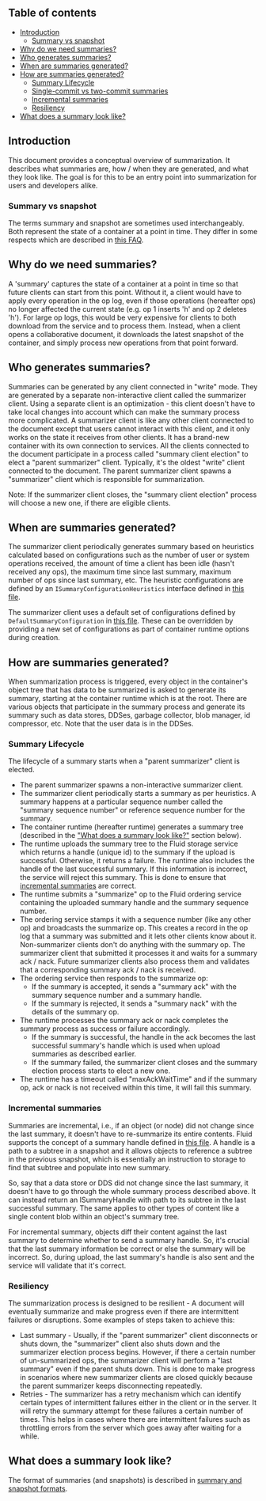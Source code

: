 ## Table of contents

-   [Introduction](#introduction)
    -   [Summary vs snapshot](#summary-vs-snapshot)
-   [Why do we need summaries?](#why-do-we-need-summaries)
-   [Who generates summaries?](#who-generates-summaries)
-   [When are summaries generated?](#when-are-summaries-generated)
-   [How are summaries generated?](#how-are-summaries-generated)
    -   [Summary Lifecycle](#summary-lifecycle)
    -   [Single-commit vs two-commit summaries](#single-commit-vs-two-commit-summaries)
    -   [Incremental summaries](#incremental-summaries)
    -   [Resiliency](#resiliency)
-   [What does a summary look like?](#what-does-a-summary-look-like)

## Introduction

This document provides a conceptual overview of summarization. It describes what summaries are, how / when they are generated, and what they look like. The goal is for this to be an entry point into summarization for users and developers alike.

### Summary vs snapshot

The terms summary and snapshot are sometimes used interchangeably. Both represent the state of a container at a point in time. They differ in some respects which are described in [this FAQ](https://fluidframework.com/docs/faq/#summarization).

## Why do we need summaries?

A 'summary' captures the state of a container at a point in time so that future clients can start from this point. Without it, a client would have to apply every operation in the op log, even if those operations (hereafter ops) no longer affected the current state (e.g. op 1 inserts 'h' and op 2 deletes 'h'). For large op logs, this would be very expensive for clients to both download from the service and to process them.
Instead, when a client opens a collaborative document, it downloads the latest snapshot of the container, and simply process new operations from that point forward.

## Who generates summaries?

Summaries can be generated by any client connected in "write" mode. They are generated by a separate non-interactive client called the summarizer client. Using a separate client is an optimization - this client doesn't have to take local changes into account which can make the summary process more complicated.
A summarizer client is like any other client connected to the document except that users cannot interact with this client, and it only works on the state it receives from other clients. It has a brand-new container with its own connection to services.
All the clients connected to the document participate in a process called "summary client election" to elect a "parent summarizer" client. Typically, it's the oldest "write" client connected to the document. The parent summarizer client spawns a "summarizer" client which is responsible for summarization.

Note: If the summarizer client closes, the "summary client election" process will choose a new one, if there are eligible clients.

## When are summaries generated?

The summarizer client periodically generates summary based on heuristics calculated based on configurations such as the number of user or system operations received, the amount of time a client has been idle (hasn't received any ops), the maximum time since last summary, maximum number of ops since last summary, etc. The heuristic configurations are defined by an `ISummaryConfigurationHeuristics` interface defined in [this file][container-runtime].

The summarizer client uses a default set of configurations defined by `DefaultSummaryConfiguration` in [this file][container-runtime]. These can be overridden by providing a new set of configurations as part of container runtime options during creation.

## How are summaries generated?

When summarization process is triggered, every object in the container's object tree that has data to be summarized is asked to generate its summary, starting at the container runtime which is at the root. There are various objects that participate in the summary process and generate its summary such as data stores, DDSes, garbage collector, blob manager, id compressor, etc. Note that the user data is in the DDSes.

### Summary Lifecycle

The lifecycle of a summary starts when a "parent summarizer" client is elected.

-   The parent summarizer spawns a non-interactive summarizer client.
-   The summarizer client periodically starts a summary as per heuristics. A summary happens at a particular sequence number called the "summary sequence number" or reference sequence number for the summary.
-   The container runtime (hereafter runtime) generates a summary tree (described in the ["What does a summary look like?"](#what-does-a-summary-look-like) section below).
-   The runtime uploads the summary tree to the Fluid storage service which returns a handle (unique id) to the summary if the upload is successful. Otherwise, it returns a failure. The runtime also includes the handle of the last successful summary. If this information is incorrect, the service will reject this summary. This is done to ensure that [incremental summaries](#incremental-summaries) are correct.
-   The runtime submits a "summarize" op to the Fluid ordering service containing the uploaded summary handle and the summary sequence number.
-   The ordering service stamps it with a sequence number (like any other op) and broadcasts the summarize op. This creates a record in the op log that a summary was submitted and it lets other clients know about it. Non-summarizer clients don't do anything with the summary op. The summarizer client that submitted it processes it and waits for a summary ack / nack. Future summarizer clients also process them and validates that a corresponding summary ack / nack is received.
-   The ordering service then responds to the summarize op:
    -   If the summary is accepted, it sends a "summary ack" with the summary sequence number and a summary handle.
    -   If the summary is rejected, it sends a "summary nack" with the details of the summary op.
-   The runtime processes the summary ack or nack completes the summary process as success or failure accordingly.
    -   If the summary is successful, the handle in the ack becomes the last successful summary's handle which is used when upload summaries as described earlier.
    -   If the summary failed, the summarizer client closes and the summary election process starts to elect a new one.
-   The runtime has a timeout called "maxAckWaitTime" and if the summary op, ack or nack is not received within this time, it will fail this summary.

### Incremental summaries

Summaries are incremental, i.e., if an object (or node) did not change since the last summary, it doesn't have to re-summarize its entire contents. Fluid supports the concept of a summary handle defined in [this file][summary-protocol]. A handle is a path to a subtree in a snapshot and it allows objects to reference a subtree in the previous snapshot, which is essentially an instruction to storage to find that subtree and populate into new summary.

So, say that a data store or DDS did not change since the last summary, it doesn't have to go through the whole summary process described above. It can instead return an ISummaryHandle with path to its subtree in the last successful summary. The same applies to other types of content like a single content blob within an object's summary tree.

For incremental summary, objects diff their content against the last summary to determine whether to send a summary handle. So, it's crucial that the last summary information be correct or else the summary will be incorrect. So, during upload, the last summary's handle is also sent and the service will validate that it's correct.

### Resiliency

The summarization process is designed to be resilient - A document will eventually summarize and make progress even if there are intermittent failures or disruptions. Some examples of steps taken to achieve this:

-   Last summary - Usually, if the "parent summarizer" client disconnects or shuts down, the "summarizer" client also shuts down and the summarizer election process begins. However, if there a certain number of un-summarized ops, the summarizer client will perform a "last summary" even if the parent shuts down. This is done to make progress in scenarios where new summarizer clients are closed quickly because the parent summarizer keeps disconnecting repeatedly.
-   Retries - The summarizer has a retry mechanism which can identify certain types of intermittent failures either in the client or in the server. It will retry the summary attempt for these failures a certain number of times. This helps in cases where there are intermittent failures such as throttling errors from the server which goes away after waiting for a while.

## What does a summary look like?

The format of summaries (and snapshots) is described in [summary and snapshot formats](./summaryFormats.md).

[container-runtime]: ../../src/containerRuntime.ts
[summary-protocol]: /common/lib/protocol-definitions/src/summary.ts
